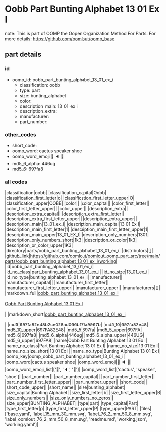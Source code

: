 # Oobb Part Bunting Alphabet 13 01 Ex I  

note: This is part of OOMP the Oopen Organization Method For Parts. For more details: https://github.com/oomlout/oomp_base

##  part details





### id
* oomp_id: oobb_part_bunting_alphabet_13_01_ex_i
  * classification: oobb
  * type: part
  * size: bunting_alphabet
  * color: 
  * description_main: 13_01_ex_i
  * description_extra: 
  * manufacturer: 
  * part_number: 

### other_codes
* short_code: 
* oomp_word: cactus speaker shoe
* oomp_word_emoji :cactus: :speaker: :shoe:
* md5_6_alpha: 446ug
* md5_6: 697fa8

### all codes 
|classification|oobb|
|classification_capital|Oobb|
|classification_first_letter|o|
|classification_first_letter_upper|O|
|classification_upper|OOBB|
|color||
|color_capital||
|color_first_letter||
|color_first_letter_upper||
|color_upper||
|description_extra||
|description_extra_capital||
|description_extra_first_letter||
|description_extra_first_letter_upper||
|description_extra_upper||
|description_main|13_01_ex_i|
|description_main_capital|13 01 Ex I|
|description_main_first_letter|1|
|description_main_first_letter_upper|1|
|description_main_upper|13_01_EX_I|
|description_only_numbers|1301|
|description_only_numbers_short|1k3|
|description_or_color|1k3|
|description_or_color_upper|1K3|
|directory|parts/oobb_part_bunting_alphabet_13_01_ex_i|
|distributors|[]|
|github_link|https://github.com/oomlout/oomlout_oomp_part_src/tree/main/parts/oobb_part_bunting_alphabet_13_01_ex_i/working|
|id|oobb_part_bunting_alphabet_13_01_ex_i|
|id_no_class|part_bunting_alphabet_13_01_ex_i|
|id_no_size|13_01_ex_i|
|id_no_type|bunting_alphabet_13_01_ex_i|
|manufacturer||
|manufacturer_capital||
|manufacturer_first_letter||
|manufacturer_first_letter_upper||
|manufacturer_upper||
|manufacturers|[]|
|markdown_full|[oobb_part_bunting_alphabet_13_01_ex_i](https://github.com/oomlout/oomlout_oomp_part_src/tree/main/parts/oobb_part_bunting_alphabet_13_01_ex_i/working)<br>[](https://github.com/oomlout/oomlout_oomp_part_src/tree/main/parts/oobb_part_bunting_alphabet_13_01_ex_i/working)<br>[Oobb Part Bunting Alphabet 13 01 Ex I](https://github.com/oomlout/oomlout_oomp_part_src/tree/main/parts/oobb_part_bunting_alphabet_13_01_ex_i/working)<br><br>|
|markdown_short|[oobb_part_bunting_alphabet_13_01_ex_i](https://github.com/oomlout/oomlout_oomp_part_src/tree/main/parts/oobb_part_bunting_alphabet_13_01_ex_i/working)<br><br>|
|md5|697fa82e48b2ce028ad066bf71a9967b|
|md5_10|697fa82e48|
|md5_10_upper|697FA82E48|
|md5_5|697fa|
|md5_5_upper|697FA|
|md5_6|697fa8|
|md5_6_alpha|446ug|
|md5_6_alpha_upper|446UG|
|md5_6_upper|697FA8|
|name|Oobb Part Bunting Alphabet 13 01 Ex I|
|name_no_class|Part Bunting Alphabet 13 01 Ex I|
|name_no_size|13 01 Ex I|
|name_no_size_short|13 01 Ex I|
|name_no_type|Bunting Alphabet 13 01 Ex I|
|oomp_key|oomp_oobb_part_bunting_alphabet_13_01_ex_i|
|oomp_word|cactus speaker shoe|
|oomp_word_emoji|:cactus: :speaker: :shoe:|
|oomp_word_emoji_list|[':cactus:', ':speaker:', ':shoe:']|
|oomp_word_list|['cactus', 'speaker', 'shoe']|
|part_number||
|part_number_capital||
|part_number_first_letter||
|part_number_first_letter_upper||
|part_number_upper||
|short_code||
|short_code_upper||
|short_name||
|size|bunting_alphabet|
|size_capital|Bunting Alphabet|
|size_first_letter|b|
|size_first_letter_upper|B|
|size_only_numbers||
|size_only_numbers_no_zeros||
|size_upper|BUNTING_ALPHABET|
|type|part|
|type_capital|Part|
|type_first_letter|p|
|type_first_letter_upper|P|
|type_upper|PART|
|files|['base.yaml', 'label_15_mm_30_mm.svg', 'label_76_2_mm_50_8_mm.svg', 'label_oomlout_76_2_mm_50_8_mm.svg', 'readme.md', 'working.json', 'working.yaml']|
